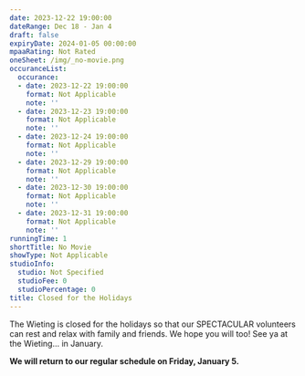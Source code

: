 ```yaml
---
date: 2023-12-22 19:00:00
dateRange: Dec 18 - Jan 4
draft: false
expiryDate: 2024-01-05 00:00:00
mpaaRating: Not Rated
oneSheet: /img/_no-movie.png
occuranceList:
  occurance:
  - date: 2023-12-22 19:00:00
    format: Not Applicable
    note: ''
  - date: 2023-12-23 19:00:00
    format: Not Applicable
    note: ''
  - date: 2023-12-24 19:00:00
    format: Not Applicable
    note: ''
  - date: 2023-12-29 19:00:00
    format: Not Applicable
    note: ''
  - date: 2023-12-30 19:00:00
    format: Not Applicable
    note: ''
  - date: 2023-12-31 19:00:00
    format: Not Applicable
    note: ''
runningTime: 1
shortTitle: No Movie
showType: Not Applicable
studioInfo:
  studio: Not Specified
  studioFee: 0
  studioPercentage: 0
title: Closed for the Holidays
---
```


The Wieting is closed for the holidays so that our SPECTACULAR volunteers can rest and relax with family and friends.  We hope you will too!  See ya at the Wieting... in January. 

**We will return to our regular schedule on Friday, January 5.**